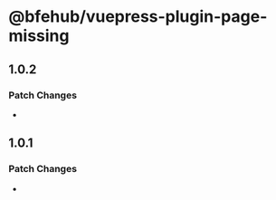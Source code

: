 # @bfehub/vuepress-plugin-page-missing

## 1.0.2

### Patch Changes

-

## 1.0.1

### Patch Changes

-
